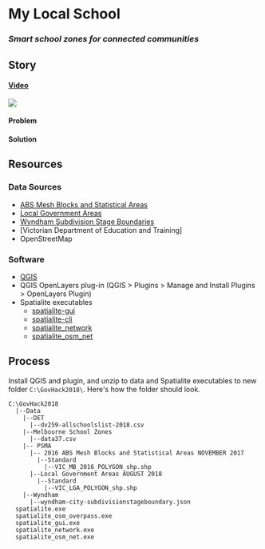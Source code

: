 # My Local School

### *Smart school zones for connected communities*

## Story

#### [Video](https://spark.adobe.com/video/8AmtcfeB6Lygw)

<a href="https://spark.adobe.com/video/8AmtcfeB6Lygw" target="_blank"><img src="https://content.screencast.com/users/groundtruth/folders/Snagit/media/784db926-9fd8-4805-9cb9-cf188e8a8c8d/09.09.2018-10.07.png"></a>

#### Problem

#### Solution

## Resources

### Data Sources

* [ABS Mesh Blocks and Statistical Areas](https://data.gov.au/dataset/psma-administrative-boundaries/resource/e350fd4f-c589-4804-a4e7-a1ead4987514)
* [Local Government Areas](https://data.gov.au/dataset/psma-administrative-boundaries/resource/827752c4-a75e-4f86-9540-3bb96684e856)
* [Wyndham Subdivision Stage Boundaries](https://www.data.gov.au/dataset/wyndham-city-subdivision-stage-boundaries)
* [Victorian Department of Education and Training]
* OpenStreetMap

### Software

* [QGIS](https://www.qgis.org/en/site/forusers/download.html)
* QGIS OpenLayers plug-in (QGIS > Plugins > Manage and Install Plugins > OpenLayers Plugin)
* Spatialite executables
  * [spatialite-gui](http://www.gaia-gis.it/gaia-sins/windows-bin-NEXTGEN-amd64/spatialite_gui-NG-win-amd64.7z)
  * [spatialite-cli](http://www.gaia-gis.it/gaia-sins/windows-bin-NEXTGEN-amd64/spatialite-cli-NG-win-amd64.7z)
  * [spatialite_network](http://www.gaia-gis.it/gaia-sins/windows-bin-amd64/spatialite_network-4.3.0a-win-amd64.7z)
  * [spatialite_osm_net](http://www.gaia-gis.it/gaia-sins/windows-bin-amd64/spatialite_osm_net-4.3.0a-win-amd64.7z)

## Process

Install QGIS and plugin, and unzip to data and Spatialite executables to new folder  `C:\GovHack2018\`. Here's how the folder should look.

```
C:\GovHack2018
  |--Data
    |--DET
      |--dv259-allschoolslist-2018.csv
    |--Melbourne School Zones
      |--data37.csv
    |-- PSMA
      |-- 2016 ABS Mesh Blocks and Statistical Areas NOVEMBER 2017
        |--Standard
          |--VIC_MB_2016_POLYGON_shp.shp
      |--Local Government Areas AUGUST 2018
        |--Standard
          |--VIC_LGA_POLYGON_shp.shp
    |--Wyndham
      |--wyndham-city-subdivisionstageboundary.json
  spatialite.exe
  spatialite_osm_overpass.exe
  spatialite_gui.exe
  spatialite_network.exe
  spatialite_osm_net.exe
```
